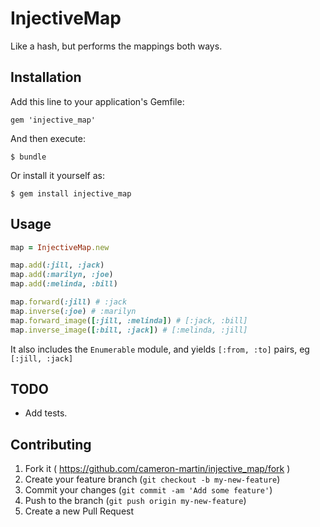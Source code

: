 # InjectiveMap

Like a hash, but performs the mappings both ways.

## Installation

Add this line to your application's Gemfile:

    gem 'injective_map'

And then execute:

    $ bundle

Or install it yourself as:

    $ gem install injective_map

## Usage

```ruby
map = InjectiveMap.new

map.add(:jill, :jack)
map.add(:marilyn, :joe)
map.add(:melinda, :bill)

map.forward(:jill) # :jack
map.inverse(:joe) # :marilyn
map.forward_image([:jill, :melinda]) # [:jack, :bill]
map.inverse_image([:bill, :jack]) # [:melinda, :jill]
```

It also includes the `Enumerable` module, and yields `[:from, :to]` pairs, eg `[:jill, :jack]`

## TODO

* Add tests.

## Contributing

1. Fork it ( https://github.com/cameron-martin/injective_map/fork )
2. Create your feature branch (`git checkout -b my-new-feature`)
3. Commit your changes (`git commit -am 'Add some feature'`)
4. Push to the branch (`git push origin my-new-feature`)
5. Create a new Pull Request
